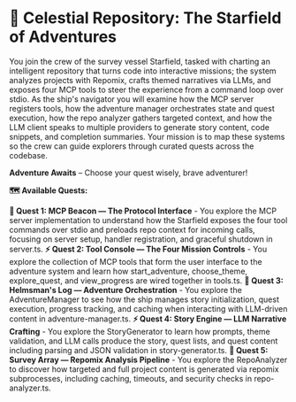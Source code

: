 # 🚀 Celestial Repository: The Starfield of Adventures

You join the crew of the survey vessel Starfield, tasked with charting an intelligent repository that turns code into interactive missions; the system analyzes projects with Repomix, crafts themed narratives via LLMs, and exposes four MCP tools to steer the experience from a command loop over stdio. As the ship's navigator you will examine how the MCP server registers tools, how the adventure manager orchestrates state and quest execution, how the repo analyzer gathers targeted context, and how the LLM client speaks to multiple providers to generate story content, code snippets, and completion summaries. Your mission is to map these systems so the crew can guide explorers through curated quests across the codebase.

**Adventure Awaits** – Choose your quest wisely, brave adventurer!

**🗺️ Available Quests:**

**🚀 Quest 1: MCP Beacon — The Protocol Interface** - You explore the MCP server implementation to understand how the Starfield exposes the four tool commands over stdio and preloads repo context for incoming calls, focusing on server setup, handler registration, and graceful shutdown in server.ts.
**⚡ Quest 2: Tool Console — The Four Mission Controls** - You explore the collection of MCP tools that form the user interface to the adventure system and learn how start_adventure, choose_theme, explore_quest, and view_progress are wired together in tools.ts.
**🚀 Quest 3: Helmsman's Log — Adventure Orchestration** - You explore the AdventureManager to see how the ship manages story initialization, quest execution, progress tracking, and caching when interacting with LLM-driven content in adventure-manager.ts.
**⚡ Quest 4: Story Engine — LLM Narrative Crafting** - You explore the StoryGenerator to learn how prompts, theme validation, and LLM calls produce the story, quest lists, and quest content including parsing and JSON validation in story-generator.ts.
**🚀 Quest 5: Survey Array — Repomix Analysis Pipeline** - You explore the RepoAnalyzer to discover how targeted and full project content is generated via repomix subprocesses, including caching, timeouts, and security checks in repo-analyzer.ts.
